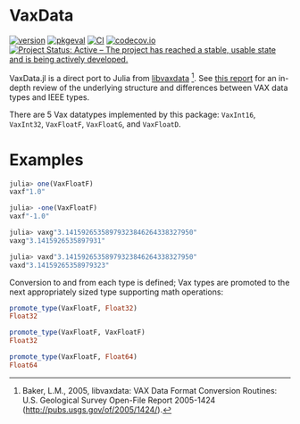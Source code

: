 # VaxData

[![version](https://juliahub.com/docs/VaxData/version.svg)](https://juliahub.com/ui/Packages/VaxData/T8cvD)
[![pkgeval](https://juliahub.com/docs/VaxData/pkgeval.svg)](https://juliahub.com/ui/Packages/VaxData/T8cvD)
[![CI](https://github.com/halleysfifthinc/VaxData.jl/actions/workflows/CI.yml/badge.svg)](https://github.com/halleysfifthinc/VaxData.jl/actions/workflows/CI.yml)
[![codecov.io](http://codecov.io/github/halleysfifthinc/VaxData.jl/coverage.svg?branch=master)](http://codecov.io/github/halleysfifthinc/VaxData.jl?branch=master)
[![Project Status: Active – The project has reached a stable, usable state and is being actively developed.](https://www.repostatus.org/badges/latest/active.svg)](https://www.repostatus.org/#active)

VaxData.jl is a direct port to Julia from [libvaxdata](https://pubs.usgs.gov/of/2005/1424/) [^1]. See [this report](https://pubs.usgs.gov/of/2005/1424/of2005-1424_v1.2.pdf) for an in-depth review of the underlying structure and differences between VAX data types and IEEE types.

There are 5 Vax datatypes implemented by this package: `VaxInt16`, `VaxInt32`, `VaxFloatF`,
`VaxFloatG`, and `VaxFloatD`.

# Examples

```julia
julia> one(VaxFloatF)
vaxf"1.0"

julia> -one(VaxFloatF)
vaxf"-1.0"

julia> vaxg"3.14159265358979323846264338327950"
vaxg"3.1415926535897931"

julia> vaxd"3.14159265358979323846264338327950"
vaxd"3.14159265358979323"

```

Conversion to and from each type is defined; Vax types are promoted to the next appropriately sized type supporting math operations:

```julia
promote_type(VaxFloatF, Float32)
Float32

promote_type(VaxFloatF, VaxFloatF)
Float32

promote_type(VaxFloatF, Float64)
Float64
```

[^1]: Baker, L.M., 2005, libvaxdata: VAX Data Format Conversion Routines: U.S. Geological Survey Open-File Report 2005-1424 (http://pubs.usgs.gov/of/2005/1424/).
